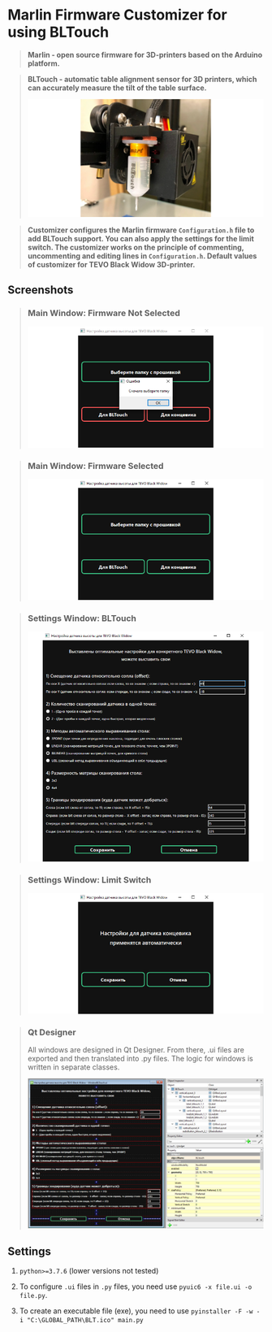 # Marlin Firmware Customizer for using BLTouch

> **Marlin - open source firmware for 3D-printers based on the Arduino platform.**

> **BLTouch - automatic table alignment sensor for 3D printers, which can
accurately measure the tilt of the table surface.**
>
> ![](documentation_images/bltouch.png)

> **Customizer configures the Marlin firmware `Configuration.h` file to add
> BLTouch support. You can also apply the settings for the limit switch. The
> customizer works on the principle of commenting, uncommenting and editing lines
> in `Configuration.h`. Default values of customizer for TEVO Black Widow
> 3D-printer.**

## Screenshots

> ### Main Window: Firmware Not Selected
> ![](documentation_images/main_win_not_ready.png)

> ### Main Window: Firmware Selected
> ![](documentation_images/main_win_ready.png)

> ### Settings Window: BLTouch
> ![](documentation_images/bltouch_win.png)

> ### Settings Window: Limit Switch
> ![](documentation_images/limit_switch_win.png)

> ### Qt Designer
> All windows are designed in Qt Designer. From there, .ui files are exported
> and then translated into .py files. The logic for windows is written in
> separate
> classes.
>
> ![](documentation_images/qt_designer.jpg)

## Settings

1. `python>=3.7.6` (lower versions not tested)


2. To configure `.ui` files in `.py` files, you need use
   `pyuic6 -x file.ui -o file.py`.


3. To create an executable file (exe), you need to use
   `pyinstaller -F -w -i "C:\GLOBAL_PATH\BLT.ico" main.py`
